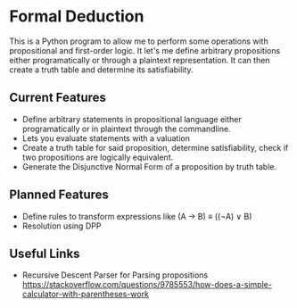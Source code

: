 # Formal Deduction

This is a Python program to allow me to perform some operations with propositional and first-order logic. It let's me define arbitrary propositions either programatically or through a plaintext representation. It can then create a truth table and determine its satisfiability.

## Current Features

- Define arbitrary statements in propositional language either programatically or in plaintext through the commandline.
- Lets you evaluate statements with a valuation
- Create a truth table for said proposition, determine satisfiability, check if two propositions are logically equivalent.
- Generate the Disjunctive Normal Form of a proposition by truth table.

## Planned Features

- Define rules to transform expressions like (A → B) ≡ ((¬A) ∨ B)
- Resolution using DPP

## Useful Links

- Recursive Descent Parser for Parsing propositions https://stackoverflow.com/questions/9785553/how-does-a-simple-calculator-with-parentheses-work
